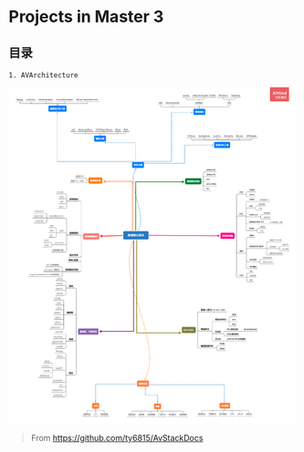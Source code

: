 # Projects in Master 3 

## 目录
```
1. AVArchitecture
```
![Image text](AVArchitecture/resources/Arch.png)
>From https://github.com/ty6815/AvStackDocs